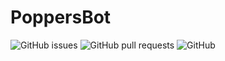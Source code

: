# PoppersBot
![GitHub issues](https://img.shields.io/github/issues/PopperDevs/PopperBot) ![GitHub pull requests](https://img.shields.io/github/issues-pr/PopperDevs/PopperBot) ![GitHub](https://img.shields.io/github/license/PopperDevs/PopperBot)